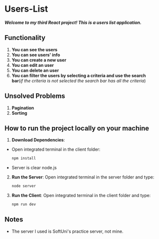 # Users-List

***Welcome to my third React project! This is a users list application.***

## Functionality 

1. **You can see the users**
2. **You can see users' info**
3. **You can create a new user**
4. **You can edit an user**
5. **You can delete an user**
6. **You can filter the users by selecting a criteria and use the search bar**(*if the criteria is not selected the search bar has all the criteria*)

## Unsolved Problems
1. **Pagination**
2. **Sorting**

## How to run the project locally on your machine
1. **Download Dependencies**: 
- Open integrated terminal in the client folder:
    ```bash
    npm install
    ```
- Server is clear node.js

2. **Run the Server**: Open integrated terminal in the server folder and type:
    ```bash
    node server
    ```
3. **Run the Client**: Open integrated terminal in the client folder and type:
    ```bash
    npm run dev
    ```


## Notes
- The server I used is SoftUni's practice server, not mine.